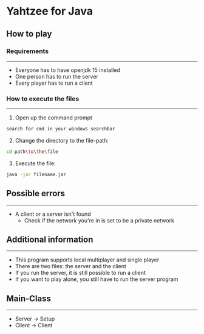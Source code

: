 # Yahtzee for Java

## How to play

### Requirements
- - -
* Everyone has to have openjdk 15 installed
* One person has to run the server
* Every player has to run a client

### How to execute the files
- - -
1. Open up the command prompt
```sh
search for cmd in your windows searchbar
``` 
2. Change the directory to the file-path:
```sh
cd path\to\the\file
```

3. Execute the file:
```sh
java -jar filename.jar
```

## Possible errors
- - -
* A client or a server isn't found
  * Check if the network you're in is set to be a private network

## Additional information
- - -
* This program supports local multiplayer and single player
* There are two files: the server and the client
* If you run the server, it is still possible to run a client
* If you want to play alone, you still have to run the server program

## Main-Class
- - -
* Server -> Setup
* Client -> Client
